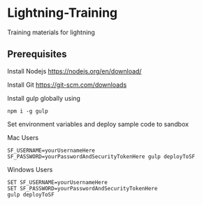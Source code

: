 # Lightning-Training
Training materials for lightning

## Prerequisites

Install Nodejs
https://nodejs.org/en/download/

Install Git
https://git-scm.com/downloads

Install gulp globally using 
``` 
npm i -g gulp 
```


Set environment variables and deploy sample code to sandbox

Mac Users
```
SF_USERNAME=yourUsernameHere SF_PASSWORD=yourPasswordAndSecurityTokenHere gulp deployToSF
```

Windows Users
```
SET SF_USERNAME=yourUsernameHere 
SET SF_PASSWORD=yourPasswordAndSecurityTokenHere 
gulp deployToSF
```
